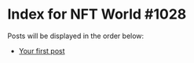 # Index for NFT World #1028
Posts will be displayed in the order below:

- [Your first post](./001-first.md)

